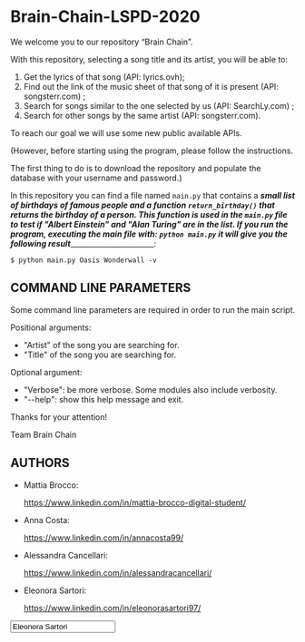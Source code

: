 # Brain-Chain-LSPD-2020

We welcome you to our repository “Brain Chain”.

With this repository, selecting a song title and its artist, you will be able to:
1) Get the lyrics of that song (API: lyrics.ovh);
2) Find out the link of the music sheet of that song of it is present (API: songsterr.com) ;
3) Search for songs similar to the one selected by us (API: SearchLy.com) ;
4) Search for other songs by the same artist (API: songsterr.com).
 
To reach our goal we will use some new public available APIs.

(However, before starting using the program, please follow the instructions.

The first thing to do is to download the repository and populate the database with your username and password.)


In this repository you can find a file named ```main.py``` that contains a _____________________small list of birthdays of famous people and a function ```return_birthday()``` that returns the birthday of a person. This function is used in the ```main.py``` file to test if "Albert Einstein" and "Alan Turing" are in the list. If you run the program, executing the main file with: ```python main.py``` it will give you the following result____________________________________________:

```
$ python main.py Oasis Wonderwall -v
```


 
## COMMAND LINE PARAMETERS
 
Some command line parameters are required in order to run the main script.
 
Positional arguments:
- "Artist" of the song you are searching for.
- "Title" of the song you are searching for.
 
Optional argument:
- "Verbose": be more verbose. Some modules also include verbosity.
- "--help": show this help message and exit.


Thanks for your attention!

Team Brain Chain

## AUTHORS 

- Mattia Brocco: <p>https://www.linkedin.com/in/mattia-brocco-digital-student/</p>
- Anna Costa: <p>https://www.linkedin.com/in/annacosta99/</p>
- Alessandra Cancellari: <p>https://www.linkedin.com/in/alessandracancellari/</p>
- Eleonora Sartori: <p>https://www.linkedin.com/in/eleonorasartori97/</p>
<form action="https://www.linkedin.com/in/eleonorasartori97/">
    <input value="Eleonora Sartori" />
</form>



